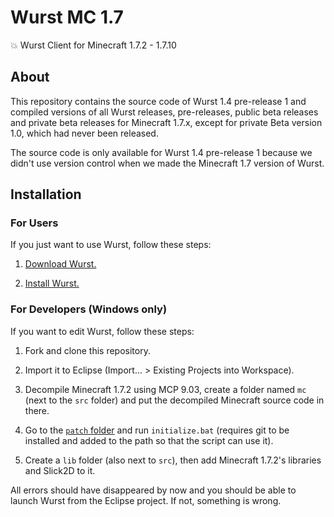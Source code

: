 # Wurst MC 1.7

:boom: Wurst Client for Minecraft 1.7.2 - 1.7.10

## About

This repository contains the source code of Wurst 1.4 pre-release 1 and compiled versions of all Wurst releases, pre-releases, public beta releases and private beta releases for Minecraft 1.7.x, except for private Beta version 1.0, which had never been released.

The source code is only available for Wurst 1.4 pre-release 1 because we didn't use version control when we made the Minecraft 1.7 version of Wurst.

## Installation

### For Users

If you just want to use Wurst, follow these steps:

1. [Download Wurst.](https://www.wurstclient.net/download/minecraft-1-7-x/)

2. [Install Wurst.](https://www.wurstclient.net/how-to-install/)

### For Developers (Windows only)

If you want to edit Wurst, follow these steps:

1. Fork and clone this repository.

2. Import it to Eclipse (Import... > Existing Projects into Workspace).

3. Decompile Minecraft 1.7.2 using MCP 9.03, create a folder named `mc` (next to the `src` folder) and put the decompiled Minecraft source code in there.

4. Go to the [`patch` folder](/patch) and run `initialize.bat` (requires git to be installed and added to the path so that the script can use it).

5. Create a `lib` folder (also next to `src`), then add Minecraft 1.7.2's libraries and Slick2D to it.

All errors should have disappeared by now and you should be able to launch Wurst from the Eclipse project. If not, something is wrong.
